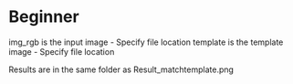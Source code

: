 # Beginner

img_rgb is the input image - Specify file location
template is the template image - Specify file location

Results are in the same folder as Result_matchtemplate.png
